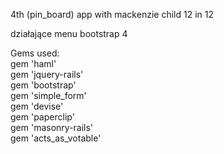 4th (pin_board) app with mackenzie child 12 in 12  

działające menu bootstrap 4  

Gems used:  
gem 'haml'  
gem 'jquery-rails'  
gem 'bootstrap'  
gem 'simple_form'  
gem 'devise'  
gem 'paperclip'  
gem 'masonry-rails'  
gem 'acts_as_votable'  


